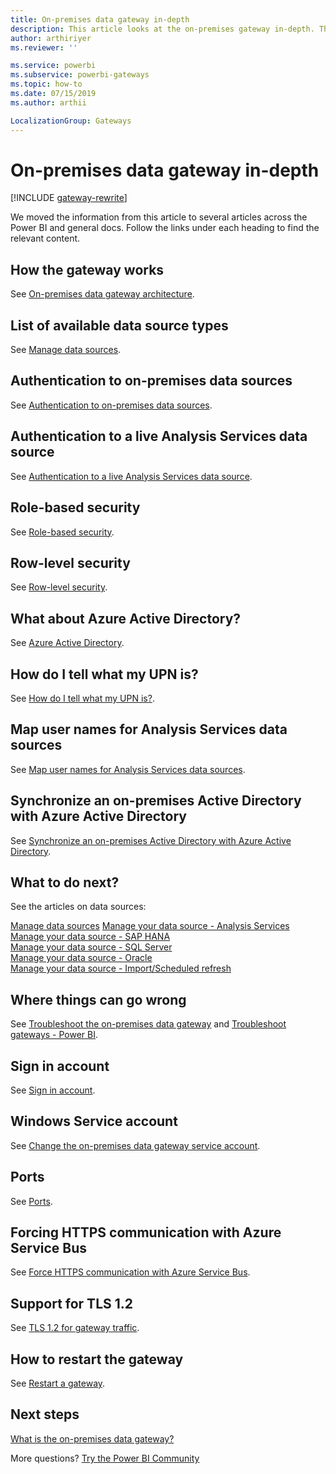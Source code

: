```yaml
---
title: On-premises data gateway in-depth
description: This article looks at the on-premises gateway in-depth. This looks at how the service works with Azure Active Directory and your local Active Directory when working with Analysis Services
author: arthiriyer
ms.reviewer: ''

ms.service: powerbi
ms.subservice: powerbi-gateways
ms.topic: how-to
ms.date: 07/15/2019
ms.author: arthii

LocalizationGroup: Gateways
---
```


# On-premises data gateway in-depth

[!INCLUDE [gateway-rewrite](../includes/gateway-rewrite.md)]

We moved the information from this article to several articles across the Power BI and general docs. Follow the links under each heading to find the relevant content.

## How the gateway works

See [On-premises data gateway architecture](/data-integration/gateway/service-gateway-onprem-indepth).

## List of available data source types

See [Manage data sources](service-gateway-data-sources.md).

## Authentication to on-premises data sources

See [Authentication to on-premises data sources](/data-integration/gateway/service-gateway-onprem-indepth#authentication-to-on-premises-data-sources).

## Authentication to a live Analysis Services data source

See [Authentication to a live Analysis Services data source](service-gateway-enterprise-manage-ssas.md#authentication-to-a-live-analysis-services-data-source).

## Role-based security

See [Role-based security](service-gateway-enterprise-manage-ssas.md#role-based-security).

## Row-level security

See [Row-level security](service-gateway-enterprise-manage-ssas.md#row-level-security).

## What about Azure Active Directory?

See [Azure Active Directory](/data-integration/gateway/service-gateway-onprem-indepth#azure-active-directory).

## How do I tell what my UPN is?

See [How do I tell what my UPN is?](/data-integration/gateway/service-gateway-onprem-indepth#how-do-i-tell-what-my-upn-is).

## Map user names for Analysis Services data sources

See [Map user names for Analysis Services data sources](service-gateway-enterprise-manage-ssas.md#map-user-names-for-analysis-services-data-sources).

## Synchronize an on-premises Active Directory with Azure Active Directory

See [Synchronize an on-premises Active Directory with Azure Active Directory](/data-integration/gateway/service-gateway-onprem-indepth#synchronize-an-on-premises-active-directory-with-azure-active-directory).

## What to do next?

See the articles on data sources:

[Manage data sources](service-gateway-data-sources.md)
[Manage your data source - Analysis Services](service-gateway-enterprise-manage-ssas.md)  
[Manage your data source - SAP HANA](service-gateway-enterprise-manage-sap.md)  
[Manage your data source - SQL Server](service-gateway-enterprise-manage-sql.md)  
[Manage your data source - Oracle](service-gateway-onprem-manage-oracle.md)  
[Manage your data source - Import/Scheduled refresh](service-gateway-enterprise-manage-scheduled-refresh.md)  

## Where things can go wrong

See [Troubleshoot the on-premises data gateway](/data-integration/gateway/service-gateway-tshoot) and [Troubleshoot gateways - Power BI](service-gateway-onprem-tshoot.md).

## Sign in account

See [Sign in account](/data-integration/gateway/service-gateway-onprem-indepth#sign-in-account).

## Windows Service account

See [Change the on-premises data gateway service account](/data-integration/gateway/service-gateway-service-account).

## Ports

See [Ports](/data-integration/gateway/service-gateway-communication#ports).

## Forcing HTTPS communication with Azure Service Bus

See [Force HTTPS communication with Azure Service Bus](/data-integration/gateway/service-gateway-communication#force-https-communication-with-azure-service-bus).

## Support for TLS 1.2

See [TLS 1.2 for gateway traffic](/data-integration/gateway/service-gateway-communication#tls-12-for-gateway-traffic).

## How to restart the gateway

See [Restart a gateway](/data-integration/gateway/service-gateway-restart).

## Next steps

[What is the on-premises data gateway?](service-gateway-onprem.md)

More questions? [Try the Power BI Community](https://community.powerbi.com/)
